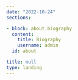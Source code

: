 ```yaml
---
date: "2022-10-24"
sections:

- block: about.biography
  content:
    title: Biography
    username: admin
  id: about

title: null
type: landing
---
```


